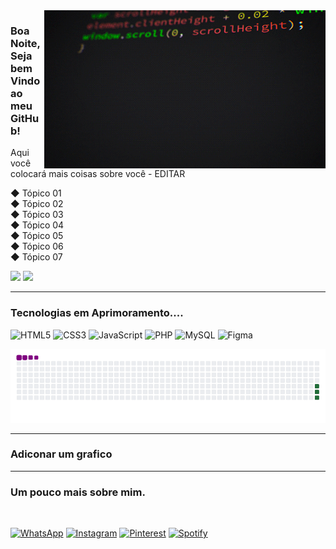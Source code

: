 <img src="gif.gif" width= "450px" align= "right">

### Boa Noite, Seja bem Vindo ao meu GitHub!
Aqui você colocará mais coisas sobre você - EDITAR

◆ Tópico 01
<br>
◆ Tópico 02
<br>
◆ Tópico 03
<br>
◆ Tópico 04
<br>
◆ Tópico 05
<br>
◆ Tópico 06
<br>
◆ Tópico 07

<div>
  <img height="140em" src="https://github-readme-stats.vercel.app/api?username=VitorMendesDias&show_icons=true&theme=dracula&include_all_comits=true&count_private=true"/>
  <img height="140em" src="https://github-readme-stats.vercel.app/api/top-langs/?username=VitorMendesDias&layout=compact&langs_count=16&theme=dracula"/>
</div>
 
---

### Tecnologias em Aprimoramento....

<div>
  <img alt="HTML5" src="https://img.shields.io/badge/HTML5-E34F26?style=for-the-badge&logo=html5&logoColor=white" width="110">
  <img alt="CSS3" src="https://img.shields.io/badge/CSS3-1572B6?style=for-the-badge&logo=css3&logoColor=white" width="96">
  <img alt="JavaScript" src="https://img.shields.io/badge/JavaScript-F7DF1E?style=for-the-badge&logo=javascript&logoColor=black" width="157">
  <img alt="PHP" src="https://img.shields.io/badge/PHP-777BB4?style=for-the-badge&logo=php&logoColor=white" width="88">
  <img alt="MySQL" src="https://img.shields.io/badge/MySQL-00000F?style=for-the-badge&logo=mysql&logoColor=white" width="112">
  <img alt="Figma" src="https://img.shields.io/badge/Figma-F24E1E?style=for-the-badge&logo=figma&logoColor=white" width="109">
</div>

![snake gif](https://github.com/VitorMendesDias/VitorMendesDias/blob/output/github-contribution-grid-snake.gif)

---

### Adiconar um grafico

---

### Um pouco mais sobre mim.

<br>

[![WhatsApp](https://img.shields.io/badge/WhatsApp-25D366?style=for-the-badge&logo=whatsapp&logoColor=white)](https://wa.me/5511911448002)
[![Instagram](https://img.shields.io/badge/Instagram-E4405F?style=for-the-badge&logo=instagram&logoColor=white)](https://www.instagram.com/sr.potaato/?igsh=NTc4MTIwNjQ2YQ%3D%3D)
[![Pinterest](https://img.shields.io/badge/Pinterest-%23E60023.svg?&style=for-the-badge&logo=Pinterest&logoColor=white)](https://br.pinterest.com/SrPoteitou/)
[![Spotify](https://img.shields.io/badge/Spotify-1ED760?&style=for-the-badge&logo=spotify&logoColor=white)](https://open.spotify.com/user/31gzsyhl6y5zvrvhxowqwsjuypgy?si=10ffc5829b6e4853)
